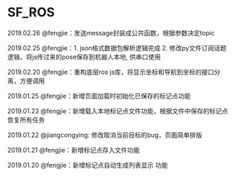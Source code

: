 # SF_ROS

2019.02.26 @fengjie：发送message封装成公共函数，根据参数决定topic

2019.02.25 @fengjie：1. json格式数据包解析逻辑完成  2. 修改py文件订阅话题逻辑，将js传过来的pose保存到机器人本地, 供串口使用

2019.02.20 @fengjie：重构底层ros js库，将显示坐标和导航到坐标的接口分离，方便调用

2019.01.25 @fengjie：新增页面加载时初始化已保存的标记点功能

2019.01.23 @fengjie：新增载入本地标记点文件功能，根据文件中保存的标记点恢复所有任务

2019.01.22 @jiangcongying: 修改取消当前目标的bug，页面简单排版

2019.01.21 @fengjie：新增标记点存入文件功能

2019.01.20 @fengjie：新增标记点自动生成列表显示 功能
